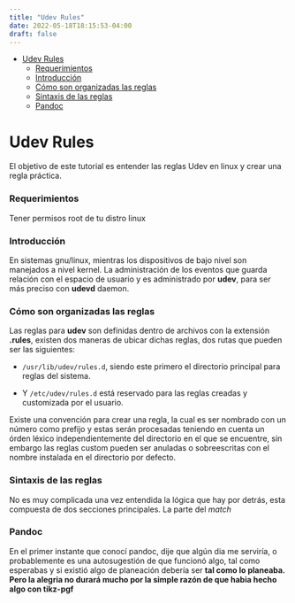 ```yaml
---
title: "Udev Rules"
date: 2022-05-18T18:15:53-04:00
draft: false
---
```


-   [Udev Rules](#udev-rules)
    -   [Requerimientos](#requerimientos)
    -   [Introducción](#introducción)
    -   [Cómo son organizadas las
        reglas](#cómo-son-organizadas-las-reglas)
    -   [Sintaxis de las reglas](#sintaxis-de-las-reglas)
    -   [Pandoc](#pandoc)

# Udev Rules

El objetivo de este tutorial es entender las reglas Udev en linux y
crear una regla práctica.

### Requerimientos

Tener permisos root de tu distro linux

### Introducción

En sistemas gnu/linux, mientras los dispositivos de bajo nivel son
manejados a nivel kernel. La administración de los eventos que guarda
relación con el espacio de usuario y es administrado por **udev**, para
ser más preciso con **udevd** daemon.

### Cómo son organizadas las reglas

Las reglas para **udev** son definidas dentro de archivos con la
extensión **.rules**, existen dos maneras de ubicar dichas reglas, dos
rutas que pueden ser las siguientes:

-   `/usr/lib/udev/rules.d`, siendo este primero el directorio principal
    para reglas del sistema.

-   Y `/etc/udev/rules.d` está reservado para las reglas creadas y
    customizada por el usuario.

Existe una convención para crear una regla, la cual es ser nombrado con
un número como prefijo y estas serán procesadas teniendo en cuenta un
órden léxico independientemente del directorio en el que se encuentre,
sin embargo las reglas custom pueden ser anuladas o sobreescritas con el
nombre instalada en el directorio por defecto.

### Sintaxis de las reglas

No es muy complicada una vez entendida la lógica que hay por detrás,
esta compuesta de dos secciones principales. La parte del *match*

### Pandoc

En el primer instante que conocí pandoc, dije que algún dia me serviría,
o probablemente es una autosugestión de que funcionó algo, tal como
esperabas y si existió algo de planeación debería ser **tal como lo
planeaba. Pero la alegria no durará mucho por la simple razón de que
habia hecho algo con tikz-pgf**
